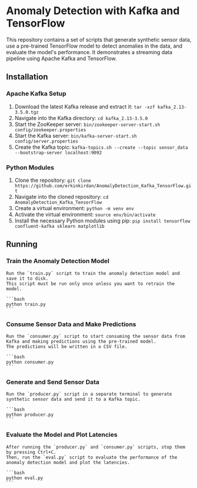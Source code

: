 # Anomaly Detection with Kafka and TensorFlow

This repository contains a set of scripts that generate synthetic sensor data, use a pre-trained TensorFlow model to detect anomalies in the data, and evaluate the model's performance.
It demonstrates a streaming data pipeline using Apache Kafka and TensorFlow.

## Installation

### Apache Kafka Setup

1. Download the latest Kafka release and extract it: `tar -xzf kafka_2.13-3.5.0.tgz`
2. Navigate into the Kafka directory: `cd kafka_2.13-3.5.0`
3. Start the ZooKeeper server: `bin/zookeeper-server-start.sh config/zookeeper.properties`
4. Start the Kafka server: `bin/kafka-server-start.sh config/server.properties`
5. Create the Kafka topic: `kafka-topics.sh --create --topic sensor_data --bootstrap-server localhost:9092`

### Python Modules

1. Clone the repository: `git clone https://github.com/erkinkirdan/AnomalyDetection_Kafka_TensorFlow.git`
2. Navigate into the cloned repository: `cd AnomalyDetection_Kafka_TensorFlow`
3. Create a virtual environment: `python -m venv env`
4. Activate the virtual environment: `source env/bin/activate`
5. Install the necessary Python modules using pip: `pip install tensorflow confluent-kafka sklearn matplotlib`

## Running

### Train the Anomaly Detection Model

    Run the `train.py` script to train the anomaly detection model and save it to disk.
    This script must be run only once unless you want to retrain the model.

    ```bash
    python train.py
    ```

### Consume Sensor Data and Make Predictions

    Run the `consumer.py` script to start consuming the sensor data from Kafka and making predictions using the pre-trained model.
    The predictions will be written in a CSV file.

    ```bash
    python consumer.py
    ```

### Generate and Send Sensor Data

    Run the `producer.py` script in a separate terminal to generate synthetic sensor data and send it to a Kafka topic.

    ```bash
    python producer.py
    ```

### Evaluate the Model and Plot Latencies

    After running the `producer.py` and `consumer.py` scripts, stop them by pressing Ctrl+C.
    Then, run the `eval.py` script to evaluate the performance of the anomaly detection model and plot the latencies.

    ```bash
    python eval.py
    ```
